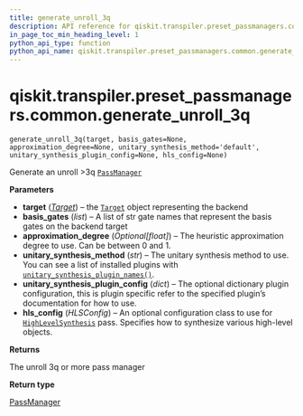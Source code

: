```yaml
---
title: generate_unroll_3q
description: API reference for qiskit.transpiler.preset_passmanagers.common.generate_unroll_3q
in_page_toc_min_heading_level: 1
python_api_type: function
python_api_name: qiskit.transpiler.preset_passmanagers.common.generate_unroll_3q
---
```


<span id="qiskit-transpiler-preset-passmanagers-common-generate-unroll-3q" />

# qiskit.transpiler.preset\_passmanagers.common.generate\_unroll\_3q

<span id="qiskit.transpiler.preset_passmanagers.common.generate_unroll_3q" />

`generate_unroll_3q(target, basis_gates=None, approximation_degree=None, unitary_synthesis_method='default', unitary_synthesis_plugin_config=None, hls_config=None)`

Generate an unroll >3q [`PassManager`](qiskit.transpiler.PassManager "qiskit.transpiler.PassManager")

**Parameters**

*   **target** ([*Target*](qiskit.transpiler.Target "qiskit.transpiler.Target")) – the [`Target`](qiskit.transpiler.Target "qiskit.transpiler.Target") object representing the backend
*   **basis\_gates** (*list*) – A list of str gate names that represent the basis gates on the backend target
*   **approximation\_degree** (*Optional\[float]*) – The heuristic approximation degree to use. Can be between 0 and 1.
*   **unitary\_synthesis\_method** (*str*) – The unitary synthesis method to use. You can see a list of installed plugins with [`unitary_synthesis_plugin_names()`](qiskit.transpiler.passes.synthesis.plugin.unitary_synthesis_plugin_names "qiskit.transpiler.passes.synthesis.plugin.unitary_synthesis_plugin_names").
*   **unitary\_synthesis\_plugin\_config** (*dict*) – The optional dictionary plugin configuration, this is plugin specific refer to the specified plugin’s documentation for how to use.
*   **hls\_config** (*HLSConfig*) – An optional configuration class to use for [`HighLevelSynthesis`](qiskit.transpiler.passes.HighLevelSynthesis "qiskit.transpiler.passes.HighLevelSynthesis") pass. Specifies how to synthesize various high-level objects.

**Returns**

The unroll 3q or more pass manager

**Return type**

[PassManager](qiskit.transpiler.PassManager "qiskit.transpiler.PassManager")

